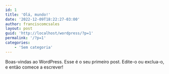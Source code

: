 ```yaml
---
id: 1
title: 'Olá, mundo!'
date: '2022-12-09T18:22:27-03:00'
author: franciscomcsales
layout: post
guid: 'http://localhost/wordpress/?p=1'
permalink: '/?p=1'
categories:
    - 'Sem categoria'
---
```


Boas-vindas ao WordPress. Esse é o seu primeiro post. Edite-o ou exclua-o, e então comece a escrever!